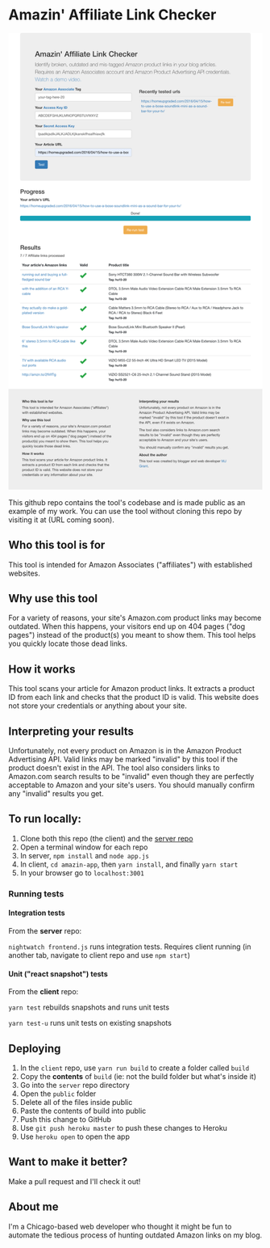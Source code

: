 # Amazin' Affiliate Link Checker

![alt text](screenshots/amazon-may-26-2019.png "Amazin' Link Checker screenshot 5/26/2019")

This github repo contains the tool's codebase and is made public as an example of my work. You can use the tool without cloning this repo by visiting it at (URL coming soon). 

## Who this tool is for
This tool is intended for Amazon Associates ("affiliates") with established websites.

## Why use this tool
For a variety of reasons, your site's Amazon.com product links may become outdated. When this happens, your visitors end up on 404 pages ("dog pages") instead of the product(s) you meant to show them. This tool helps you quickly locate those dead links.

## How it works
This tool scans your article for Amazon product links. It extracts a product ID from each link and checks that the product ID is valid. This website does not store your credentials or anything about your site.

## Interpreting your results
Unfortunately, not every product on Amazon is in the Amazon Product Advertising API. Valid links may be marked "invalid" by this tool if the product doesn't exist in the API. The tool also considers links to Amazon.com search results to be "invalid" even though they are perfectly acceptable to Amazon and your site's users. You should manually confirm any "invalid" results you get.

## To run locally:

1. Clone both this repo (the client) and the [server repo](https://github.com/MJGrant/amazin-link-checker-server)
2. Open a terminal window for each repo
3. In server, ```npm install``` and ```node app.js```
4. In client, ```cd amazin-app```, then ```yarn install```, and finally ```yarn start``` 
5. In your browser go to ```localhost:3001```

### Running tests

#### Integration tests

From the **server** repo: 

```nightwatch frontend.js``` runs integration tests. Requires client running (in another tab, navigate to client repo and use ```npm start```)

#### Unit ("react snapshot") tests

From the **client** repo:

```yarn test``` rebuilds snapshots and runs unit tests

```yarn test-u``` runs unit tests on existing snapshots

## Deploying

1. In the ```client``` repo, use ```yarn run build``` to create a folder called ```build```
2. Copy the **contents** of ``build`` (ie: not the build folder but what's inside it)
3. Go into the ```server``` repo directory
4. Open the ```public``` folder
5. Delete all of the files inside public
6. Paste the contents of build into public
7. Push this change to GitHub
8. Use ```git push heroku master``` to push these changes to Heroku
9. Use ```heroku open``` to open the app


## Want to make it better?
Make a pull request and I'll check it out!

## About me

I'm a Chicago-based web developer who thought it might be fun to automate the tedious process of hunting outdated Amazon links on my blog.
